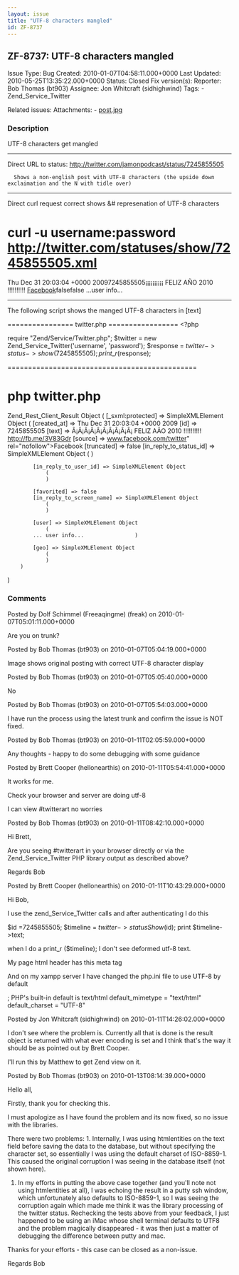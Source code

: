 ```yaml
---
layout: issue
title: "UTF-8 characters mangled"
id: ZF-8737
---
```


ZF-8737: UTF-8 characters mangled
---------------------------------

 Issue Type: Bug Created: 2010-01-07T04:58:11.000+0000 Last Updated: 2010-05-25T13:35:22.000+0000 Status: Closed Fix version(s): 
 Reporter:  Bob Thomas (bt903)  Assignee:  Jon Whitcraft (sidhighwind)  Tags: - Zend\_Service\_Twitter
 
 Related issues: 
 Attachments: - [post.jpg](/issues/secure/attachment/12589/post.jpg)
 
### Description

UTF-8 characters get mangled

- - - - - -

Direct URL to status: <http://twitter.com/jamonpodcast/status/7245855505>

 
      Shows a non-english post with UTF-8 characters (the upside down exclaimation and the N with tidle over)


- - - - - -

Direct curl request correct shows &# represenation of UTF-8 characters

curl -u username:password <http://twitter.com/statuses/show/7245855505.xml>
===========================================================================

<?xml version="1.0" encoding="UTF-8"?> Thu Dec 31 20:03:04 +0000 20097245855505¡¡¡¡¡¡¡¡¡¡ FELIZ AÑO 2010 !!!!!!!!!! <http://fb.me/3V83Gdr><a href="<http://www.facebook.com/twitter&quot>; rel="nofollow">Facebook</a>falsefalse ...user info...

- - - - - -

The following script shows the manged UTF-8 characters in [text]

================ twitter.php ================= <?php

require "Zend/Service/Twitter.php"; $twitter = new Zend\_Service\_Twitter('username', 'password'); $response = $twitter->status->show(7245855505); print\_r($response);

==============================================

php twitter.php
===============

Zend\_Rest\_Client\_Result Object ( [\_sxml:protected] => SimpleXMLElement Object ( [created\_at] => Thu Dec 31 20:03:04 +0000 2009 [id] => 7245855505 [text] => Â¡Â¡Â¡Â¡Â¡Â¡Â¡Â¡Â¡Â¡ FELIZ AÃO 2010 !!!!!!!!!! <http://fb.me/3V83Gdr> [source] => <a href="">www.facebook.com/twitter</a>" rel="nofollow">Facebook [truncated] => false [in\_reply\_to\_status\_id] => SimpleXMLElement Object ( )

 
            [in_reply_to_user_id] => SimpleXMLElement Object
                (
                )
    
            [favorited] => false
            [in_reply_to_screen_name] => SimpleXMLElement Object
                (
                )
    
            [user] => SimpleXMLElement Object
                (
            ... user info...                )
    
            [geo] => SimpleXMLElement Object
                (
                )
        )


)

 

 

### Comments

Posted by Dolf Schimmel (Freeaqingme) (freak) on 2010-01-07T05:01:11.000+0000

Are you on trunk?

 

 

Posted by Bob Thomas (bt903) on 2010-01-07T05:04:19.000+0000

Image shows original posting with correct UTF-8 character display

 

 

Posted by Bob Thomas (bt903) on 2010-01-07T05:05:40.000+0000

No

 

 

Posted by Bob Thomas (bt903) on 2010-01-07T05:54:03.000+0000

I have run the process using the latest trunk and confirm the issue is NOT fixed.

 

 

Posted by Bob Thomas (bt903) on 2010-01-11T02:05:59.000+0000

Any thoughts - happy to do some debugging with some guidance

 

 

Posted by Brett Cooper (hellonearthis) on 2010-01-11T05:54:41.000+0000

It works for me.

Check your browser and server are doing utf-8

I can view #twitterart no worries

 

 

Posted by Bob Thomas (bt903) on 2010-01-11T08:42:10.000+0000

Hi Brett,

Are you seeing #twitterart in your browser directly or via the Zend\_Service\_Twitter PHP library output as described above?

Regards Bob

 

 

Posted by Brett Cooper (hellonearthis) on 2010-01-11T10:43:29.000+0000

Hi Bob,

I use the zend\_Service\_Twitter calls and after authenticating I do this

$id =7245855505; $timeline = $twitter->statusShow($id); print $timeline->text;

when I do a print\_r ($timeline); I don't see deformed utf-8 text.

My page html header has this meta tag

And on my xampp server I have changed the php.ini file to use UTF-8 by default

; PHP's built-in default is text/html default\_mimetype = "text/html" default\_charset = "UTF-8"

 

 

Posted by Jon Whitcraft (sidhighwind) on 2010-01-11T14:26:02.000+0000

I don't see where the problem is. Currently all that is done is the result object is returned with what ever encoding is set and I think that's the way it should be as pointed out by Brett Cooper.

I'll run this by Matthew to get Zend view on it.

 

 

Posted by Bob Thomas (bt903) on 2010-01-13T08:14:39.000+0000

Hello all,

Firstly, thank you for checking this.

I must apologize as I have found the problem and its now fixed, so no issue with the libraries.

There were two problems: 1. Internally, I was using htmlentities on the text field before saving the data to the database, but without specifying the character set, so essentially I was using the default charset of ISO-8859-1. This caused the original corruption I was seeing in the database itself (not shown here).

1. In my efforts in putting the above case together (and you'll note not using htmlentities at all), I was echoing the result in a putty ssh window, which unfortunately also defaults to ISO-8859-1, so I was seeing the corruption again which made me think it was the library processing of the twitter status. Rechecking the tests above from your feedback, I just happened to be using an iMac whose shell terminal defaults to UTF8 and the problem magically disappeared - it was then just a matter of debugging the difference between putty and mac.

Thanks for your efforts - this case can be closed as a non-issue.

Regards Bob

 

 